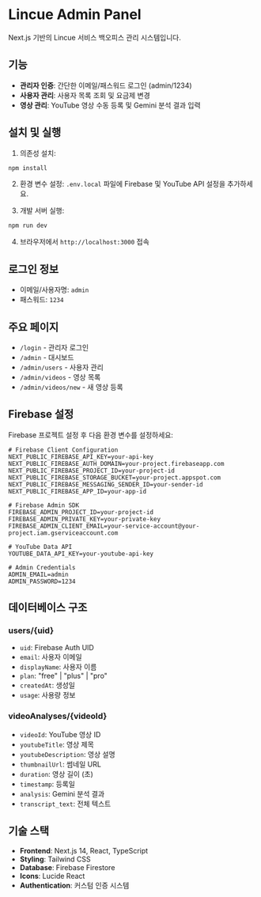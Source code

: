 # Lincue Admin Panel

Next.js 기반의 Lincue 서비스 백오피스 관리 시스템입니다.

## 기능

- **관리자 인증**: 간단한 이메일/패스워드 로그인 (admin/1234)
- **사용자 관리**: 사용자 목록 조회 및 요금제 변경
- **영상 관리**: YouTube 영상 수동 등록 및 Gemini 분석 결과 입력

## 설치 및 실행

1. 의존성 설치:
```bash
npm install
```

2. 환경 변수 설정:
`.env.local` 파일에 Firebase 및 YouTube API 설정을 추가하세요.

3. 개발 서버 실행:
```bash
npm run dev
```

4. 브라우저에서 `http://localhost:3000` 접속

## 로그인 정보

- 이메일/사용자명: `admin`
- 패스워드: `1234`

## 주요 페이지

- `/login` - 관리자 로그인
- `/admin` - 대시보드
- `/admin/users` - 사용자 관리
- `/admin/videos` - 영상 목록
- `/admin/videos/new` - 새 영상 등록

## Firebase 설정

Firebase 프로젝트 설정 후 다음 환경 변수를 설정하세요:

```env
# Firebase Client Configuration
NEXT_PUBLIC_FIREBASE_API_KEY=your-api-key
NEXT_PUBLIC_FIREBASE_AUTH_DOMAIN=your-project.firebaseapp.com
NEXT_PUBLIC_FIREBASE_PROJECT_ID=your-project-id
NEXT_PUBLIC_FIREBASE_STORAGE_BUCKET=your-project.appspot.com
NEXT_PUBLIC_FIREBASE_MESSAGING_SENDER_ID=your-sender-id
NEXT_PUBLIC_FIREBASE_APP_ID=your-app-id

# Firebase Admin SDK
FIREBASE_ADMIN_PROJECT_ID=your-project-id
FIREBASE_ADMIN_PRIVATE_KEY=your-private-key
FIREBASE_ADMIN_CLIENT_EMAIL=your-service-account@your-project.iam.gserviceaccount.com

# YouTube Data API
YOUTUBE_DATA_API_KEY=your-youtube-api-key

# Admin Credentials
ADMIN_EMAIL=admin
ADMIN_PASSWORD=1234
```

## 데이터베이스 구조

### users/{uid}
- `uid`: Firebase Auth UID
- `email`: 사용자 이메일
- `displayName`: 사용자 이름
- `plan`: "free" | "plus" | "pro"
- `createdAt`: 생성일
- `usage`: 사용량 정보

### videoAnalyses/{videoId}
- `videoId`: YouTube 영상 ID
- `youtubeTitle`: 영상 제목
- `youtubeDescription`: 영상 설명
- `thumbnailUrl`: 썸네일 URL
- `duration`: 영상 길이 (초)
- `timestamp`: 등록일
- `analysis`: Gemini 분석 결과
- `transcript_text`: 전체 텍스트

## 기술 스택

- **Frontend**: Next.js 14, React, TypeScript
- **Styling**: Tailwind CSS
- **Database**: Firebase Firestore
- **Icons**: Lucide React
- **Authentication**: 커스텀 인증 시스템
